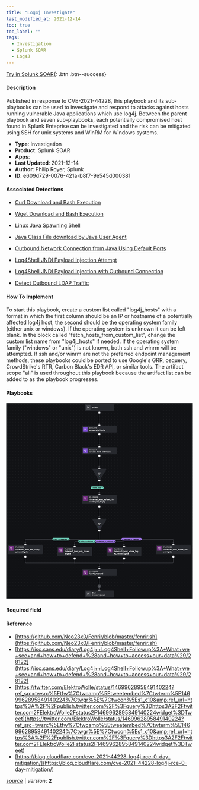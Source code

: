 ```yaml
---
title: "Log4j Investigate"
last_modified_at: 2021-12-14
toc: true
toc_label: ""
tags:
  - Investigation
  - Splunk SOAR
  - Log4J
---
```


[Try in Splunk SOAR](https://www.splunk.com/en_us/software/splunk-security-orchestration-and-automation.html){: .btn .btn--success}

#### Description

Published in response to CVE-2021-44228, this playbook and its sub-playbooks can be used to investigate and respond to attacks against hosts running vulnerable Java applications which use log4j. Between the parent playbook and seven sub-playbooks, each potentially compromised host found in Splunk Enteprise can be investigated and the risk can be mitigated using SSH for unix systems and WinRM for Windows systems.

- **Type**: Investigation
- **Product**: Splunk SOAR
- **Apps**: 
- **Last Updated**: 2021-12-14
- **Author**: Philip Royer, Splunk
- **ID**: e609d729-0076-421a-b8f7-9e545d000381

#### Associated Detections











































































































* [Curl Download and Bash Execution](/endpoint/curl_download_and_bash_execution/)




























































































































































































































































































































































































































































































































































































































































































































































































































































































































































































































































































































































































































































































































































































































































* [Wget Download and Bash Execution](/endpoint/wget_download_and_bash_execution/)






















































































































































































































































































































































































































































































* [Linux Java Spawning Shell](/endpoint/linux_java_spawning_shell/)






























































































































































































































































































































































































































































































































































































































































































































































































































































































































































































































































































































































































































































































































































































































































































































































































































* [Java Class File download by Java User Agent](/endpoint/java_class_file_download_by_java_user_agent/)




























































































































































































































































































































































































































































































































































































































































































































































































































































































































































* [Outbound Network Connection from Java Using Default Ports](/endpoint/outbound_network_connection_from_java_using_default_ports/)















































































































































































































































































































































































































































































































































































































































































































































* [Log4Shell JNDI Payload Injection Attempt](/web/log4shell_jndi_payload_injection_attempt/)





























































































































































































































































































































































































































































































































































































































































































































































































































* [Log4Shell JNDI Payload Injection with Outbound Connection](/web/log4shell_jndi_payload_injection_with_outbound_connection/)
























































































































































































































































































































































































































































































































































* [Detect Outbound LDAP Traffic](/network/detect_outbound_ldap_traffic/)



































































































































































































































































































































































































































































































































































































































































#### How To Implement
To start this playbook, create a custom list called &#34;log4j_hosts&#34; with a format in which the first column should be an IP or hostname of a potentially affected log4j host, the second should be the operating system family (either unix or windows). If the operating system is unknown it can be left blank. In the block called &#34;fetch_hosts_from_custom_list&#34;, change the custom list name from &#34;log4j_hosts&#34; if needed. If the operating system family (&#34;windows&#34; or &#34;unix&#34;) is not known, both ssh and winrm will be attempted. If ssh and/or winrm are not the preferred endpoint management methods, these playbooks could be ported to use Google&#39;s GRR, osquery,  CrowdStrike&#39;s RTR, Carbon Black&#39;s EDR API, or similar tools. The artifact scope &#34;all&#34; is used throughout this playbook because the artifact list can be added to as the playbook progresses.


#### Playbooks
![](https://raw.githubusercontent.com/splunk/security_content/develop/playbooks/log4j_investigate.png)

#### Required field


#### Reference

* [https://github.com/Neo23x0/Fenrir/blob/master/fenrir.sh](https://github.com/Neo23x0/Fenrir/blob/master/fenrir.sh)
* [https://isc.sans.edu/diary/Log4j++Log4Shell+Followup%3A+What+we+see+and+how+to+defend+%28and+how+to+access+our+data%29/28122](https://isc.sans.edu/diary/Log4j++Log4Shell+Followup%3A+What+we+see+and+how+to+defend+%28and+how+to+access+our+data%29/28122)
* [https://twitter.com/ElektroWolle/status/1469962895849140224?ref_src=twsrc%5Etfw%7Ctwcamp%5Etweetembed%7Ctwterm%5E1469962895849140224%7Ctwgr%5E%7Ctwcon%5Es1_c10&amp;ref_url=https%3A%2F%2Fpublish.twitter.com%2F%3Fquery%3Dhttps3A2F2Ftwitter.com2FElektroWolle2Fstatus2F1469962895849140224widget%3DTweet](https://twitter.com/ElektroWolle/status/1469962895849140224?ref_src=twsrc%5Etfw%7Ctwcamp%5Etweetembed%7Ctwterm%5E1469962895849140224%7Ctwgr%5E%7Ctwcon%5Es1_c10&amp;ref_url=https%3A%2F%2Fpublish.twitter.com%2F%3Fquery%3Dhttps3A2F2Ftwitter.com2FElektroWolle2Fstatus2F1469962895849140224widget%3DTweet)
* [https://blog.cloudflare.com/cve-2021-44228-log4j-rce-0-day-mitigation/](https://blog.cloudflare.com/cve-2021-44228-log4j-rce-0-day-mitigation/)




[*source*](https://github.com/splunk/security_content/tree/develop/playbooks/log4j_investigate.yml) \| *version*: **2**